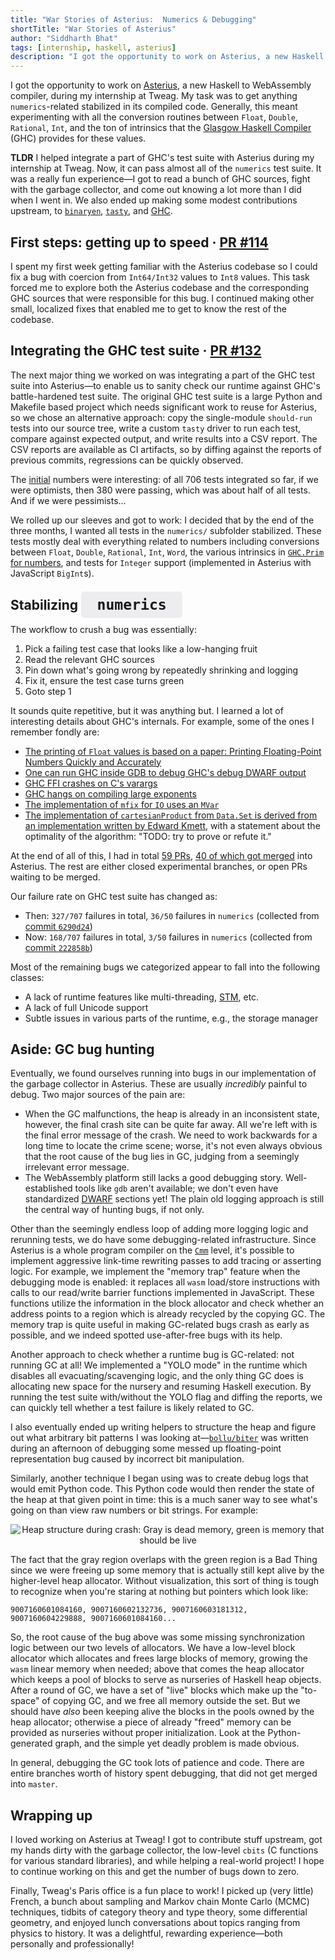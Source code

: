 ```yaml
---
title: "War Stories of Asterius:  Numerics & Debugging"
shortTitle: "War Stories of Asterius"
author: "Siddharth Bhat"
tags: [internship, haskell, asterius]
description: "I got the opportunity to work on Asterius, a new Haskell to WebAssembly compiler, during my internship at Tweag. My task was to get anything numerics-related stabilized in its compiled code."
---
```


I got the opportunity to work on [Asterius](https://github.com/tweag/asterius#readme), a new Haskell to WebAssembly compiler, during my internship at Tweag. My task was to get
anything `numerics`-related stabilized in its compiled code. Generally, this meant experimenting with all
the conversion routines between `Float`, `Double`, `Rational`, `Int`,
and the ton of intrinsics that the [Glasgow Haskell Compiler](https://www.haskell.org/ghc/) (GHC) provides for these values.

**TLDR** I helped integrate a part of GHC's test suite with Asterius during my internship at Tweag. Now, it can pass almost all of the
`numerics` test suite. It was a really fun experience—I got to read a bunch
of GHC sources, fight with the garbage collector, and come out knowing a lot
more than I did when I went in. We also ended up making some modest contributions
upstream, to [`binaryen`](https://github.com/WebAssembly/binaryen/pulls?utf8=%E2%9C%93&q=author%3Abollu),
[`tasty`](https://github.com/feuerbach/tasty/pulls?utf8=%E2%9C%93&q=author%3Abollu),
and [GHC](https://gitlab.haskell.org/ghc/ghc/merge_requests?scope=all&utf8=%E2%9C%93&state=all&author_username=bollu).

## First steps: getting up to speed &middot; [PR #114](https://github.com/tweag/asterius/pull/114)

I spent my first week getting familiar with the Asterius codebase so I could fix a bug
with coercion from `Int64/Int32` values to `Int8` values. This task forced me to explore both
the Asterius codebase and the corresponding GHC sources that
were responsible for this bug. I continued making other small, localized
fixes that enabled me to get to know the rest of the codebase.

## Integrating the GHC test suite &middot; [PR #132](https://github.com/tweag/asterius/pull/132)

The next major thing we worked on was integrating a part of the GHC test suite
into Asterius—to enable us to sanity check our runtime against GHC's
battle-hardened test suite. The original GHC test suite is a large Python and
Makefile based project which needs significant work to reuse for Asterius,
so we chose an alternative approach: copy the single-module
`should-run` tests into our source tree, write a custom `tasty` driver to run
each test, compare against expected output, and write results into a CSV report.
The CSV reports are available as CI artifacts, so by diffing against the reports
of previous commits, regressions can be quickly observed.

The [initial](https://circleci.com/gh/tweag/asterius/3724) numbers were
interesting: of all 706 tests integrated so far, if we were optimists, then 380
were passing, which was about half of all tests. And if we were pessimists...

We rolled up our sleeves and got to work: I decided that by the end of the three months, I
wanted all tests in the `numerics/` subfolder stabilized. These tests mostly deal with
everything related to numbers including conversions between `Float`, `Double`, `Rational`, `Int`, `Word`,
the various intrinsics in [`GHC.Prim` for numbers](http://hackage.haskell.org/package/ghc-prim-0.5.3/docs/GHC-Prim.html),
and tests for `Integer` support (implemented in Asterius with JavaScript `BigInt`s).

<h2>Stabilizing <code style="
    padding: .5rem .5em;
    font-size: 1;
    font-size: 110%;
    background-color: rgba(40, 18, 66, 0.07);
    border-radius: .3rem;
    "> numerics </code></h2>

The workflow to crush a bug was essentially:

1. Pick a failing test case that looks like a low-hanging fruit
2. Read the relevant GHC sources
3. Pin down what's going wrong by repeatedly shrinking and logging
4. Fix it, ensure the test case turns green
5. Goto step 1

It sounds quite repetitive, but it was anything but. I learned a lot of interesting details
about GHC's internals. For example, some of the ones I remember fondly are:

- [The printing of `Float` values is based on a paper: Printing Floating-Point Numbers Quickly and Accurately](https://www.cs.indiana.edu/~dyb/pubs/FP-Printing-PLDI96.pdf)
- [One can run GHC inside GDB to debug GHC's debug DWARF output](https://github.com/ghc/ghc/blob/535a26c90f458801aeb1e941a3f541200d171e8f/compiler/cmm/Debug.hs#L458)
- [GHC FFI crashes on C's varargs](https://github.com/ghc/ghc/blob/535a26c90f458801aeb1e941a3f541200d171e8f/testsuite/tests/rts/T7160.hs#L6)
- [GHC hangs on compiling large exponents](https://gitlab.haskell.org/ghc/ghc/issues/9059)
- [The implementation of `mfix` for `IO` uses an `MVar`](http://hackage.haskell.org/package/base-4.12.0.0/docs/src/System.IO.html#fixIO)
- [The implementation of `cartesianProduct` from `Data.Set` is derived from an implementation written by Edward Kmett](http://hackage.haskell.org/package/containers-0.6.2.1/docs/src/Data.Set.Internal.html#cartesianProduct),
  with a statement about the optimality of the algorithm: "TODO: try to prove or refute it."

At the end of all of this, I had in total [59 PRs](https://github.com/tweag/asterius/pulls?utf8=%E2%9C%93&q=is%3Apr+author%3Abollu),
[40 of which got merged](https://github.com/tweag/asterius/pulls?utf8=%E2%9C%93&q=is%3Amerged+author%3Abollu) into Asterius.
The rest are either closed experimental branches, or open PRs waiting to be merged.

Our failure rate on GHC test suite has changed as:

- Then: `327/707` failures in total, `36/50` failures in `numerics` (collected from [commit `6290d24`](https://circleci.com/gh/tweag/asterius/5866#artifacts/containers/0))
- Now: `168/707` failures in total, `3/50` failures in `numerics` (collected from [commit `222858b`](https://circleci.com/gh/tweag/asterius/5866#artifacts/containers/0))

Most of the remaining bugs we categorized appear to fall into the following classes:

- A lack of runtime features like multi-threading, [STM](https://wiki.haskell.org/Software_transactional_memory), etc.
- A lack of full Unicode support
- Subtle issues in various parts of the runtime, e.g., the storage manager

## Aside: GC bug hunting

Eventually, we found ourselves running into bugs in our implementation of the
garbage collector in Asterius. These are usually _incredibly_ painful to debug.
Two major sources of the pain are:

- When the GC malfunctions, the heap is already in an inconsistent state,
  however, the final crash site can be quite far away. All we're left with is
  the final error message of the crash. We need to work backwards for a long
  time to locate the crime scene; worse, it's not even always obvious that the
  root cause of the bug lies in GC, judging from a seemingly irrelevant error
  message.
- The WebAssembly platform still lacks a good debugging story. Well-established
  tools like `gdb` aren't available; we don't even have standardized [DWARF](https://gitlab.haskell.org/ghc/ghc/wikis/dwarf)
  sections yet! The plain old logging approach is still the central way of
  hunting bugs, if not only.

Other than the seemingly endless loop of adding more logging logic and rerunning
tests, we do have some debugging-related infrastructure. Since Asterius is a
whole program compiler on the [`Cmm`](https://gitlab.haskell.org/ghc/ghc/wikis/commentary/compiler/cmm-type) level, it's possible to implement aggressive
link-time rewriting passes to add tracing or asserting logic. For example, we
implement the "memory trap" feature when the debugging mode is enabled: it
replaces all `wasm` load/store instructions with calls to our read/write barrier
functions implemented in JavaScript. These functions utilize the information in
the block allocator and check whether an address points to a region which is
already recycled by the copying GC. The memory trap is quite useful in making
GC-related bugs crash as early as possible, and we indeed spotted use-after-free
bugs with its help.

Another approach to check whether a runtime bug is GC-related: not running GC
at all! We implemented a "YOLO mode" in the runtime which disables all
evacuating/scavenging logic, and the only thing GC does is allocating new space
for the nursery and resuming Haskell execution. By running the test suite
with/without the YOLO flag and diffing the reports, we can quickly tell whether
a test failure is likely related to GC.

I also eventually ended up writing helpers to structure the heap and figure out what
arbitrary bit patterns I was looking at—[`bollu/biter`](https://github.com/bollu/biter)
was written during an afternoon of debugging some messed up floating-point representation bug
caused by incorrect bit manipulation.

Similarly, another technique I began using was to create debug logs that would emit Python code. This Python code would then
render the state of the heap at that given point in time: this is a much saner way to see what's
going on than view raw numbers or bit strings. For example:

<center>
<img title="Heap structure during crash: Gray is dead memory, green is memory that should be live" src="../img/posts/2019-07-31-webassembly-internship-heap-render-fib.png" style="max-width: 100%;max-height: 100%;"/>
</center>

The fact that the gray region overlaps with the green region is a Bad Thing
since we were freeing up some memory that is actually still kept alive by the
higher-level heap allocator. Without visualization, this sort of thing is tough to recognize when you're staring at nothing but pointers which look like:

```
9007160601084160, 9007160602132736, 9007160603181312, 9007160604229888, 9007160601084160...
```

So, the root cause of the bug above was some missing synchronization logic
between our two levels of allocators. We have a low-level block allocator which
allocates and frees large blocks of memory, growing the `wasm` linear memory when
needed; above that comes the heap allocator which keeps a pool of blocks to
serve as nurseries of Haskell heap objects. After a round of GC, we have a set
of "live" blocks which make up the "to-space" of copying GC, and we free all
memory outside the set. But we should have _also_ been keeping alive the blocks
in the pools owned by the heap allocator; otherwise a piece of already "freed"
memory can be provided as nurseries without proper initialization. Look at
the Python-generated graph, and the simple yet deadly problem is made obvious.

In general, debugging the GC took lots of patience and code. There are entire branches worth of history
spent debugging, that did not get merged into `master`.

## Wrapping up

I loved working on Asterius at Tweag! I got to contribute
stuff upstream, got my hands dirty with the garbage collector, the low-level `cbits` (C functions for various standard libraries), and
while helping a real-world project! I hope to continue working on this and get the number of
bugs down to zero.

Finally, Tweag's Paris office is a fun place to work! I picked up
(very little) French, a bunch about sampling and Markov chain Monte Carlo (MCMC) techniques, tidbits
of category theory and type theory, some differential geometry,
and enjoyed lunch conversations about topics ranging from physics to history. It was a delightful, rewarding experience—both personally and professionally!
